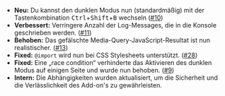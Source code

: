 * **Neu:** Du kannst den dunklen Modus nun (standardmäßig) mit der Tastenkombination <kbd>Ctrl</kbd>+<kbd>Shift</kbd>+<kbd>B</kbd> wechseln ([#10](https://github.com/rugk/website-dark-mode-switcher/issues/10))
* **Verbessert:** Verringere Anzahl der Log-Messages, die in die Konsole geschrieben werden. ([#11](https://github.com/rugk/website-dark-mode-switcher/issues/11))
* **Behoben:** Das gefälschte Media-Query-JavaScript-Resultat ist nun realistischer. ([#13](https://github.com/rugk/website-dark-mode-switcher/issues/13))
* **Fixed:** `@import` wird nun bei CSS Stylesheets unterstützt. ([#28](https://github.com/rugk/website-dark-mode-switcher/issues/28))
* **Fixed:** Eine „race condition“ verhinderte das Aktivieren des dunklen Modus auf einigen Seite und wurde nun behoben. ([#9](https://github.com/rugk/website-dark-mode-switcher/issues/9))
* **Intern:** Die Abhängigkeiten wurden aktualisiert, um die Sicherheit und die Verlässlichkeit des Add-on's zu gewährleisten.
